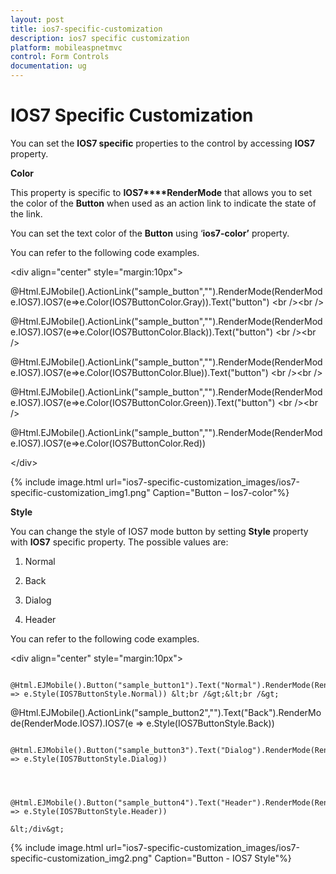 ```yaml
---
layout: post
title: ios7-specific-customization
description: ios7 specific customization
platform: mobileaspnetmvc
control: Form Controls
documentation: ug
---
```


# IOS7 Specific Customization

You can set the **IOS7 specific** properties to the control by accessing **IOS7** property.

**Color**

This property is specific to **IOS7****RenderMode** that allows you to set the color of the **Button** when used as an action link to indicate the state of the link. 

You can set the text color of the **Button** using ‘**ios7-color’** property.

You can refer to the following code examples.



&lt;div align="center" style="margin:10px"&gt;

@Html.EJMobile().ActionLink("sample_button","").RenderMode(RenderMode.IOS7).IOS7(e=>e.Color(IOS7ButtonColor.Gray)).Text("button") &lt;br /&gt;&lt;br /&gt;

@Html.EJMobile().ActionLink("sample_button","").RenderMode(RenderMode.IOS7).IOS7(e=>e.Color(IOS7ButtonColor.Black)).Text("button") &lt;br /&gt;&lt;br /&gt;

@Html.EJMobile().ActionLink("sample_button","").RenderMode(RenderMode.IOS7).IOS7(e=>e.Color(IOS7ButtonColor.Blue)).Text("button") &lt;br /&gt;&lt;br /&gt;

@Html.EJMobile().ActionLink("sample_button","").RenderMode(RenderMode.IOS7).IOS7(e=>e.Color(IOS7ButtonColor.Green)).Text("button") &lt;br /&gt;&lt;br /&gt;

@Html.EJMobile().ActionLink("sample_button","").RenderMode(RenderMode.IOS7).IOS7(e=>e.Color(IOS7ButtonColor.Red))

&lt;/div&gt;





{% include image.html url="ios7-specific-customization_images/ios7-specific-customization_img1.png" Caption="Button – Ios7-color"%}

**Style**

You can change the style of IOS7 mode button by setting **Style** property with **IOS7** specific property. The possible values are:

1. Normal

2. Back

3. Dialog

4. Header

You can refer to the following code examples.



&lt;div align="center" style="margin:10px"&gt;

                @Html.EJMobile().Button("sample_button1").Text("Normal").RenderMode(RenderMode.IOS7).IOS7(e => e.Style(IOS7ButtonStyle.Normal)) &lt;br /&gt;&lt;br /&gt;



@Html.EJMobile().ActionLink("sample_button2","").Text("Back").RenderMode(RenderMode.IOS7).IOS7(e => e.Style(IOS7ButtonStyle.Back))



            @Html.EJMobile().Button("sample_button3").Text("Dialog").RenderMode(RenderMode.IOS7).IOS7(e => e.Style(IOS7ButtonStyle.Dialog))



            @Html.EJMobile().Button("sample_button4").Text("Header").RenderMode(RenderMode.IOS7).IOS7(e => e.Style(IOS7ButtonStyle.Header))

    &lt;/div&gt;





{% include image.html url="ios7-specific-customization_images/ios7-specific-customization_img2.png" Caption="Button - IOS7 Style"%}

